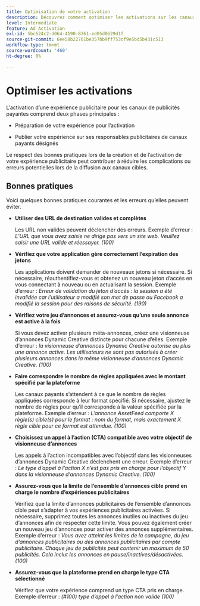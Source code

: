 ```yaml
---
title: Optimisation de votre activation
description: Découvrez comment optimiser les activations sur les canaux publicitaires payants tiers.
level: Intermediate
feature: Ad Activation
exl-id: 5bc624c2-d064-4190-8761-ed05d0629d1f
source-git-commit: 6ee58b22761be357bb9ff753cf9e5bd5b431c513
workflow-type: tm+mt
source-wordcount: '460'
ht-degree: 0%

---
```


# Optimiser les activations

L’activation d’une expérience publicitaire pour les canaux de publicités payantes comprend deux phases principales :

* Préparation de votre expérience pour l’activation

* Publier votre expérience sur ses responsables publicitaires de canaux payants désignés

Le respect des bonnes pratiques lors de la création et de l’activation de votre expérience publicitaire peut contribuer à réduire les complications ou erreurs potentielles lors de la diffusion aux canaux cibles.

## Bonnes pratiques

Voici quelques bonnes pratiques courantes et les erreurs qu’elles peuvent éviter.

* **Utiliser des URL de destination valides et complètes**

  Les URL non valides peuvent déclencher des erreurs. Exemple d’erreur : _L’URL que vous avez saisie ne dirige pas vers un site web. Veuillez saisir une URL valide et réessayer. (100)_

* **Vérifiez que votre application gère correctement l’expiration des jetons**

  Les applications doivent demander de nouveaux jetons si nécessaire. Si nécessaire, réauthentifiez-vous et obtenez un nouveau jeton d’accès en vous connectant à nouveau ou en actualisant la session. Exemple d’erreur : _Erreur de validation du jeton d’accès : la session a été invalidée car l’utilisateur a modifié son mot de passe ou Facebook a modifié la session pour des raisons de sécurité. (190)_

* **Vérifiez votre jeu d’annonces et assurez-vous qu’une seule annonce est active à la fois**

  Si vous devez activer plusieurs méta-annonces, créez une visionneuse d’annonces Dynamic Creative distincte pour chacune d’elles. Exemple d’erreur : _la visionneuse d’annonces Dynamic Creative autorise au plus une annonce active. Les utilisateurs ne sont pas autorisés à créer plusieurs annonces dans la même visionneuse d’annonces Dynamic Creative. (100)_

* **Faire correspondre le nombre de règles appliquées avec le montant spécifié par la plateforme**

  Les canaux payants s’attendent à ce que le nombre de règles appliquées corresponde à leur format spécifié.  Si nécessaire, ajustez le nombre de règles pour qu’il corresponde à la valeur spécifiée par la plateforme. Exemple d’erreur : _L’annonce AssetFeed comporte X règle(s) cible(s) pour le format : nom du format, mais exactement X règle cible pour ce format est attendue. (100)_

* **Choisissez un appel à l’action (CTA) compatible avec votre objectif de visionneuse d’annonces**

  Les appels à l’action incompatibles avec l’objectif dans les visionneuses d’annonces Dynamic Creative déclenchent une erreur. Exemple d’erreur : _Le type d’appel à l’action X n’est pas pris en charge pour l’objectif Y dans la visionneuse d’annonces Dynamic Creative. (100)_

* **Assurez-vous que la limite de l’ensemble d’annonces cible prend en charge le nombre d’expériences publicitaires**

  Vérifiez que la limite d’annonces publicitaires de l’ensemble d’annonces cible peut s’adapter à vos expériences publicitaires activées. Si nécessaire, supprimez toutes les annonces inutiles ou inactives du jeu d’annonces afin de respecter cette limite. Vous pouvez également créer un nouveau jeu d’annonces pour activer des annonces supplémentaires. Exemple d’erreur : _Vous avez atteint les limites de la campagne, du jeu d’annonces publicitaires ou des annonces publicitaires par compte publicitaire. Chaque jeu de publicités peut contenir un maximum de 50 publicités. Cela inclut les annonces en pause/inactives/désactivées. (100)_

* **Assurez-vous que la plateforme prend en charge le type CTA sélectionné**

  Vérifiez que votre expérience comprend un type CTA pris en charge. Exemple d’erreur : _(#100) type d’appel à l’action non valide (100)_
